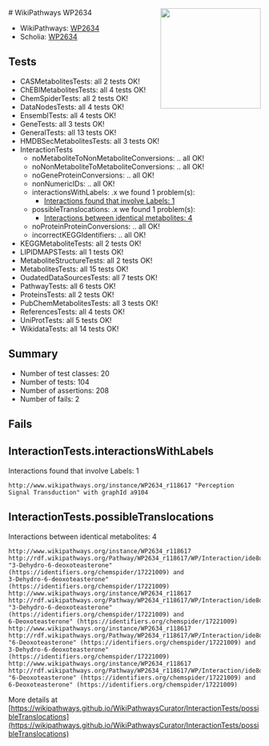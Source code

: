 <img style="float: right; width: 200px" src="https://upload.wikimedia.org/wikipedia/commons/thumb/8/83/Wplogo_with_text_500.png/640px-Wplogo_with_text_500.png" />
# WikiPathways WP2634

* WikiPathways: [WP2634](https://new.wikipathways.org/pathways/WP2634)
* Scholia: [WP2634](https://scholia.toolforge.org/wikipathways/WP2634)
## Tests
* CASMetabolitesTests: all 2 tests OK!
* ChEBIMetabolitesTests: all 4 tests OK!
* ChemSpiderTests: all 2 tests OK!
* DataNodesTests: all 4 tests OK!
* EnsemblTests: all 4 tests OK!
* GeneTests: all 3 tests OK!
* GeneralTests: all 13 tests OK!
* HMDBSecMetabolitesTests: all 3 tests OK!
* InteractionTests
    * noMetaboliteToNonMetaboliteConversions: .. all OK!
    * noNonMetaboliteToMetaboliteConversions: .. all OK!
    * noGeneProteinConversions: .. all OK!
    * nonNumericIDs: .. all OK!
    * interactionsWithLabels: .x we found 1 problem(s):
        * [Interactions found that involve Labels: 1](#630d2678)
    * possibleTranslocations: .x we found 1 problem(s):
        * [Interactions between identical metabolites: 4](#d59038c7)
    * noProteinProteinConversions: .. all OK!
    * incorrectKEGGIdentifiers: .. all OK!
* KEGGMetaboliteTests: all 2 tests OK!
* LIPIDMAPSTests: all 1 tests OK!
* MetaboliteStructureTests: all 2 tests OK!
* MetabolitesTests: all 15 tests OK!
* OudatedDataSourcesTests: all 7 tests OK!
* PathwayTests: all 6 tests OK!
* ProteinsTests: all 2 tests OK!
* PubChemMetabolitesTests: all 3 tests OK!
* ReferencesTests: all 4 tests OK!
* UniProtTests: all 5 tests OK!
* WikidataTests: all 14 tests OK!


## Summary

* Number of test classes: 20
* Number of tests: 104
* Number of assertions: 208
* Number of fails: 2

## Fails

<a name="630d2678" />

## InteractionTests.interactionsWithLabels

Interactions found that involve Labels: 1
```
http://www.wikipathways.org/instance/WP2634_r118617 "Perception
Signal Transduction" with graphId a9104
```

<a name="d59038c7" />

## InteractionTests.possibleTranslocations

Interactions between identical metabolites: 4
```
http://www.wikipathways.org/instance/WP2634_r118617 http://rdf.wikipathways.org/Pathway/WP2634_r118617/WP/Interaction/ide8d267f7 "3-Dehydro-6-deoxoteasterone" (https://identifiers.org/chemspider/17221009) and 
3-Dehydro-6-deoxoteasterone" (https://identifiers.org/chemspider/17221009)
http://www.wikipathways.org/instance/WP2634_r118617 http://rdf.wikipathways.org/Pathway/WP2634_r118617/WP/Interaction/ide8d267f7 "3-Dehydro-6-deoxoteasterone" (https://identifiers.org/chemspider/17221009) and 
6-Deoxoteasterone" (https://identifiers.org/chemspider/17221009)
http://www.wikipathways.org/instance/WP2634_r118617 http://rdf.wikipathways.org/Pathway/WP2634_r118617/WP/Interaction/ide8d267f7 "6-Deoxoteasterone" (https://identifiers.org/chemspider/17221009) and 
3-Dehydro-6-deoxoteasterone" (https://identifiers.org/chemspider/17221009)
http://www.wikipathways.org/instance/WP2634_r118617 http://rdf.wikipathways.org/Pathway/WP2634_r118617/WP/Interaction/ide8d267f7 "6-Deoxoteasterone" (https://identifiers.org/chemspider/17221009) and 
6-Deoxoteasterone" (https://identifiers.org/chemspider/17221009)
```

More details at [https://wikipathways.github.io/WikiPathwaysCurator/InteractionTests/possibleTranslocations](https://wikipathways.github.io/WikiPathwaysCurator/InteractionTests/possibleTranslocations)

